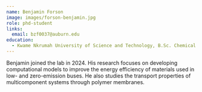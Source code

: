 ```yaml
---
name: Benjamin Forson
image: images/forson-benjamin.jpg
role: phd-student
links:
  email: bzf0037@auburn.edu
education:
  - Kwame Nkrumah University of Science and Technology, B.Sc. Chemical Engineering
---
```


Benjamin joined the lab in 2024. His research focuses on developing computational 
models to improve the energy efficiency of materials used in low- and 
zero-emission buses. He also studies the transport properties of multicomponent 
systems through polymer membranes.
